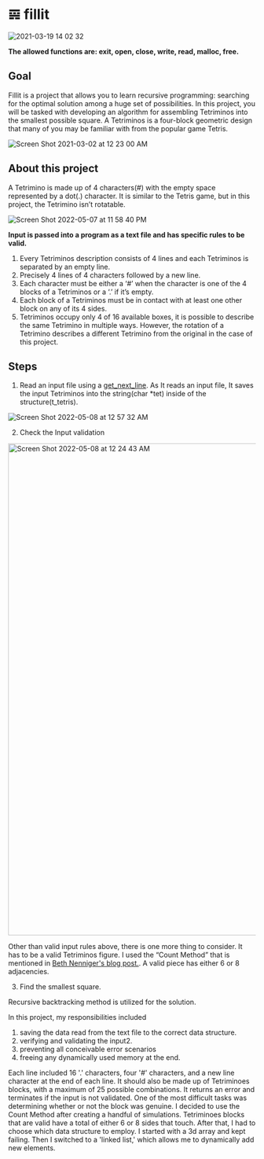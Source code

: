 # 𝌙 fillit

![2021-03-19 14 02 32](https://user-images.githubusercontent.com/52679439/111863021-22bc8c80-8916-11eb-89b8-917c42d4b541.gif)


**The allowed functions are: exit, open, close, write, read, malloc, free.**

## Goal

Fillit is a project that allows you to learn recursive programming: searching for the optimal solution among a huge set of possibilities. In this project, you will be tasked with developing an algorithm for assembling Tetriminos into the smallest possible square.
A Tetriminos is a four-block geometric design that many of you may be familiar with from the popular game Tetris. 


![Screen Shot 2021-03-02 at 12 23 00 AM](https://user-images.githubusercontent.com/52679439/109619422-9d4f7480-7aed-11eb-970c-9c9e65bc80d9.png)

## About this project 

A Tetrimino is made up of 4 characters(#) with the empty space represented by a dot(.) character. It is similar to the Tetris game, but in this project, the Tetrimino isn’t rotatable.

![Screen Shot 2022-05-07 at 11 58 40 PM](https://user-images.githubusercontent.com/104736314/167288604-2adbc159-41ff-4528-bce8-fa9c358c4f48.png)

**Input is passed into a program as a text file and has specific rules to be valid.**

1. Every Tetriminos description consists of 4 lines and each Tetriminos is separated by an empty line. 
2. Precisely 4 lines of 4 characters followed by a new line. 
3. Each character must be either a ‘#’ when the character is one of the 4 blocks of a Tetriminos or a ‘.’ if it’s empty. 
4. Each block of a Tetriminos must be in contact with at least one other block on any of its 4 sides.
5. Tetriminos occupy only 4 of 16 available boxes, it is possible to describe the same Tetrimino in multiple ways. However, the rotation of a Tetrimino    describes a different Tetrimino from the original in the case of this project.


## Steps

1. Read an input file using a [get_next_line](https://github.com/lieelee/get_next_line). As It reads an input file, It saves the input Tetriminos into the string(char *tet) inside of the structure(t_tetris). 

![Screen Shot 2022-05-08 at 12 57 32 AM](https://user-images.githubusercontent.com/104736314/167288826-ec0c2e32-f2ad-4a75-85fc-3e7bfad92782.png)

2. Check the Input validation

<img width="1001" alt="Screen Shot 2022-05-08 at 12 24 43 AM" src="https://user-images.githubusercontent.com/104736314/167288838-f749d840-aafd-452d-8d01-5b0ff749d4d0.png">

Other than valid input rules above, there is one more thing to consider. It has to be a valid Tetriminos figure. I used the “Count Method” that is mentioned in [Beth Nenniger's blog post.](https://medium.com/@bethnenniger/fillit-solving-for-the-smallest-square-of-tetrominos-c6316004f909). A valid piece has either 6 or 8 adjacencies. 

3. Find the smallest square. 

Recursive backtracking method is utilized for the solution. 

In this project, my responsibilities included 
1. saving the data read from the text file to the correct data structure.
2. verifying and validating the input2. 
3. preventing all conceivable error scenarios
4. freeing any dynamically used memory at the end.

Each line included 16 '.' characters, four '#' characters, and a new line character at the end of each line. It should also be made up of Tetriminoes blocks, with a maximum of 25 possible combinations. It returns an error and terminates if the input is not validated. One of the most difficult tasks was determining whether or not the block was genuine. I decided to use the Count Method after creating a handful of simulations. Tetriminoes blocks that are valid have a total of either 6 or 8 sides that touch. After that, I had to choose which data structure to employ. I started with a 3d array and kept failing. Then I switched to a 'linked list,' which allows me to dynamically add new elements. 


